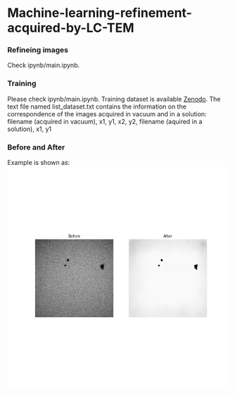 # Machine-learning-refinement-acquired-by-LC-TEM

### Refineing images
Check ipynb/main.ipynb.

### Training 
Please check ipynb/main.ipynb.
Training dataset is available [Zenodo](https://doi.org/10.5281/zenodo.10042733).
The text file named list_dataset.txt contains the information on the correspondence of the images acquired in vacuum and in a solution: filename (acquired in vacuum), x1, y1, x2, y2, filename (aquired in a solution), x1, y1



### Before and After

Example is shown as:
![ipynb/output.png](ipynb/output.png)
